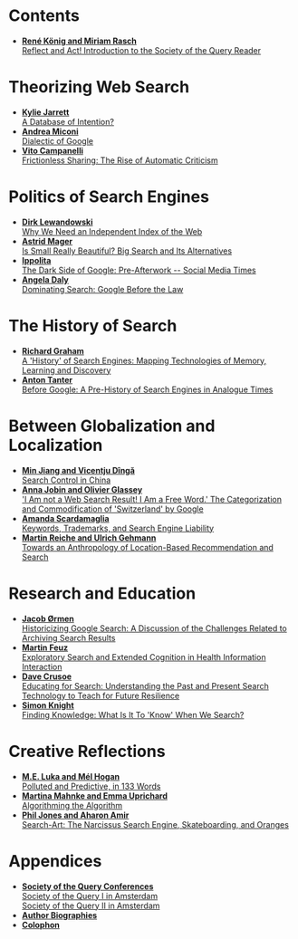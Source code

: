 # Contents

* [ **René König and Miriam Rasch**  
Reflect and Act! Introduction to the Society of the Query Reader ](Introduction.md)


# Theorizing Web Search

* [ **Kylie Jarrett**  
A Database of Intention?](Kylie-Jarrett.md)
* [ **Andrea Miconi**  
Dialectic of Google ](Andrea_Miconi.md)
* [ **Vito Campanelli**  
Frictionless Sharing: The Rise of Automatic Criticism ](Vito_Campanelli.md)


# Politics of Search Engines

* [ **Dirk Lewandowski**  
Why We Need an Independent Index of the Web ](Dirk_Lewandowski.md)
* [ **Astrid Mager**  
Is Small Really Beautiful? Big Search and Its Alternatives ](Astrid_Mager.md)
* [ **Ippolita**  
The Dark Side of Google: Pre-Afterwork -- Social Media Times ](Ippolita_Pre_Afterword.md)
* [ **Angela Daly**  
Dominating Search: Google Before the Law ](Angela_Daly.md)


# The History of Search

* [ **Richard Graham**  
A 'History' of Search Engines: Mapping Technologies of Memory, Learning and Discovery ](Richard_Graham.md)
* [ **Anton Tanter**  
Before Google: A Pre-History of Search Engines in Analogue Times ](Tantner.md)


# Between Globalization and Localization

* [ **Min Jiang and Vicentju Dîngă**  
Search Control in China](Min_Jiang.md)
* [ **Anna Jobin and Olivier Glassey**  
'I Am not a Web Search Result! I Am a Free Word.' The Categorization and Commodification of 'Switzerland' by Google ](JobinGlassey.md)
* [ **Amanda Scardamaglia**  
Keywords, Trademarks, and Search Engine Liability ](Amanda_Scardamaglia.md)
* [ **Martin Reiche and Ulrich Gehmann**  
Towards an Anthropology of Location-Based Recommendation and Search ](Martin-Reiche_Ulrich-Gehmann.md)


# Research and Education

* [ **Jacob Ørmen**  
Historicizing Google Search: A Discussion of the Challenges Related to Archiving Search Results ](Jacob_Ormen.md)
* [ **Martin Feuz**  
Exploratory Search and Extended Cognition in Health Information Interaction ](Martin_Feuz.md)
* [ **Dave Crusoe**  
Educating for Search: Understanding the Past and Present Search Technology to Teach for Future Resilience ](David_Crusoe.md)
* [ **Simon Knight**  
Finding Knowledge: What Is It To 'Know' When We Search?](Simon_Knight.md)


# Creative Reflections

* [ **M.E. Luka and Mél Hogan**  
Polluted and Predictive, in 133 Words ](Hogan_Luka.md)
* [ **Martina Mahnke and Emma Uprichard**  
Algorithming the Algorithm ](Mahnke_Uprichard.md)
* [ **Phil Jones and Aharon Amir**  
Search-Art: The Narcissus Search Engine, Skateboarding, and Oranges ](Jones_Amir.md)


# Appendices

* [ **Society of the Query Conferences**  
Society of the Query I in Amsterdam  
Society of the Query II in Amsterdam ](SotQ_Conferences.md)
* [ **Author Biographies** ](Author_Bios.md)
* [ **Colophon** ](colophon.md)
